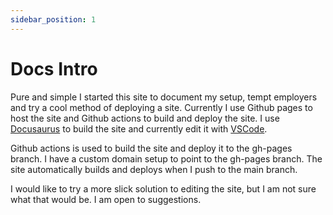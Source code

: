 ```yaml
---
sidebar_position: 1
---
```


# Docs Intro

Pure and simple I started this site to document my setup, tempt employers and try a cool method of deploying a site. Currently I use Github pages to host the site and Github actions to build and deploy the site. I use [Docusaurus](https://docusaurus.io/) to build the site and currently edit it with [VSCode](https://code.visualstudio.com/).

Github actions is used to build the site and deploy it to the gh-pages branch. I have a custom domain setup to point to the gh-pages branch. The site automatically builds and deploys when I push to the main branch.

I would like to try a more slick solution to editing the site, but I am not sure what that would be. I am open to suggestions.
